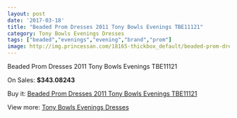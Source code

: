```yaml
---
layout: post
date: '2017-03-18'
title: "Beaded Prom Dresses 2011 Tony Bowls Evenings TBE11121"
category: Tony Bowls Evenings Dresses
tags: ["beaded","evenings","evening","brand","prom"]
image: http://img.princessan.com/18165-thickbox_default/beaded-prom-dresses-2011-tony-bowls-evenings-tbe11121.jpg
---
```

Beaded Prom Dresses 2011 Tony Bowls Evenings TBE11121

On Sales: **$343.08243**
<a href="https://www.princessan.com/en/tony-bowls-evenings-dresses/8411-beaded-prom-dresses-2011-tony-bowls-evenings-tbe11121.html"><amp-img layout="responsive" width="600" height="600" src="//img.princessan.com/18165-thickbox_default/beaded-prom-dresses-2011-tony-bowls-evenings-tbe11121.jpg" alt="Beaded Prom Dresses 2011 Tony Bowls Evenings TBE11121 0" /></a>
<a href="https://www.princessan.com/en/tony-bowls-evenings-dresses/8411-beaded-prom-dresses-2011-tony-bowls-evenings-tbe11121.html"><amp-img layout="responsive" width="600" height="600" src="//img.princessan.com/18168-thickbox_default/beaded-prom-dresses-2011-tony-bowls-evenings-tbe11121.jpg" alt="Beaded Prom Dresses 2011 Tony Bowls Evenings TBE11121 1" /></a>
<a href="https://www.princessan.com/en/tony-bowls-evenings-dresses/8411-beaded-prom-dresses-2011-tony-bowls-evenings-tbe11121.html"><amp-img layout="responsive" width="600" height="600" src="//img.princessan.com/18167-thickbox_default/beaded-prom-dresses-2011-tony-bowls-evenings-tbe11121.jpg" alt="Beaded Prom Dresses 2011 Tony Bowls Evenings TBE11121 2" /></a>
<a href="https://www.princessan.com/en/tony-bowls-evenings-dresses/8411-beaded-prom-dresses-2011-tony-bowls-evenings-tbe11121.html"><amp-img layout="responsive" width="600" height="600" src="//img.princessan.com/18166-thickbox_default/beaded-prom-dresses-2011-tony-bowls-evenings-tbe11121.jpg" alt="Beaded Prom Dresses 2011 Tony Bowls Evenings TBE11121 3" /></a>

Buy it: [Beaded Prom Dresses 2011 Tony Bowls Evenings TBE11121](https://www.princessan.com/en/tony-bowls-evenings-dresses/8411-beaded-prom-dresses-2011-tony-bowls-evenings-tbe11121.html "Beaded Prom Dresses 2011 Tony Bowls Evenings TBE11121")

View more: [Tony Bowls Evenings Dresses](https://www.princessan.com/en/67-tony-bowls-evenings-dresses "Tony Bowls Evenings Dresses")